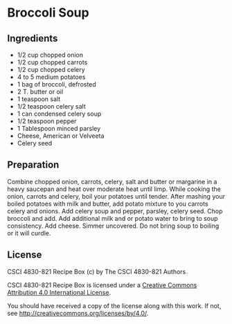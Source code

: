 # Broccoli Soup

## Ingredients

*  1/2  cup chopped onion
*  1/2  cup chopped carrots
*  1/2  cup chopped celery
*  4 to 5 medium potatoes
*  1 bag of broccoli, defrosted
*  2 T. butter or oil
*  1 teaspoon salt
*  1/2 teaspoon celery salt
*  1 can condensed celery soup
*  1/2  teaspoon pepper
*  1 Tablespoon minced parsley
*  Cheese, American or Velveeta
*  Celery seed

## Preparation

Combine chopped onion, carrots, celery, salt and butter or margarine in a heavy
saucepan and heat over moderate heat until limp. While cooking the onion,
carrots and celery, boil your potatoes until tender. After mashing your boiled
potatoes with milk and butter, add potato mixture to you carrots celery and
onions. Add celery soup and pepper, parsley, celery seed. Chop broccoli and
add. Add additional milk and or potato water to bring to soup consistency. Add
cheese. Simmer uncovered. Do not bring soup to boiling or it will
curdle.

## License

CSCI 4830-821 Recipe Box (c) by The CSCI 4830-821 Authors

CSCI 4830-821 Recipe Box is licensed under a [Creative Commons Attribution 4.0
International License](http://creativecommons.org/licenses/by/4.0/).

You should have received a copy of the license along with this
work.  If not, see <http://creativecommons.org/licenses/by/4.0/>.
